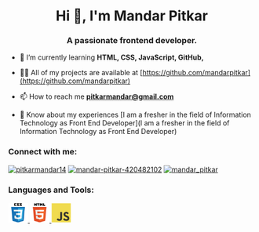 <h1 align="center">Hi 👋, I'm Mandar Pitkar</h1>
<h3 align="center">A passionate frontend developer.</h3>

- 🌱 I’m currently learning **HTML, CSS, JavaScript, GitHub,**

- 👨‍💻 All of my projects are available at [https://github.com/mandarpitkar](https://github.com/mandarpitkar)

- 📫 How to reach me **pitkarmandar@gmail.com**

- 📄 Know about my experiences [I am a fresher in the field of Information Technology as Front End Developer](I am a fresher in the field of Information Technology as Front End Developer)

<h3 align="left">Connect with me:</h3>
<p align="left">
<a href="https://twitter.com/pitkarmandar14" target="blank"><img align="center" src="https://raw.githubusercontent.com/rahuldkjain/github-profile-readme-generator/master/src/images/icons/Social/twitter.svg" alt="pitkarmandar14" height="30" width="40" /></a>
<a href="https://linkedin.com/in/mandar-pitkar-420482102" target="blank"><img align="center" src="https://raw.githubusercontent.com/rahuldkjain/github-profile-readme-generator/master/src/images/icons/Social/linked-in-alt.svg" alt="mandar-pitkar-420482102" height="30" width="40" /></a>
<a href="https://instagram.com/mandar_pitkar" target="blank"><img align="center" src="https://raw.githubusercontent.com/rahuldkjain/github-profile-readme-generator/master/src/images/icons/Social/instagram.svg" alt="mandar_pitkar" height="30" width="40" /></a>
</p>

<h3 align="left">Languages and Tools:</h3>
<p align="left"> <a href="https://www.w3schools.com/css/" target="_blank" rel="noreferrer"> <img src="https://raw.githubusercontent.com/devicons/devicon/master/icons/css3/css3-original-wordmark.svg" alt="css3" width="40" height="40"/> </a> <a href="https://www.w3.org/html/" target="_blank" rel="noreferrer"> <img src="https://raw.githubusercontent.com/devicons/devicon/master/icons/html5/html5-original-wordmark.svg" alt="html5" width="40" height="40"/> </a> <a href="https://developer.mozilla.org/en-US/docs/Web/JavaScript" target="_blank" rel="noreferrer"> <img src="https://raw.githubusercontent.com/devicons/devicon/master/icons/javascript/javascript-original.svg" alt="javascript" width="40" height="40"/> </a> </p>
